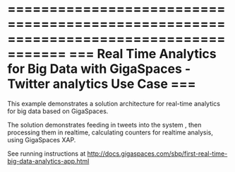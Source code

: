 =====================================================================================
=== Real Time Analytics for Big Data with GigaSpaces - Twitter analytics Use Case ===
=====================================================================================

This example demonstrates a solution architecture for real-time analytics for big data based on GigaSpaces.

The solution demonstrates feeding in tweets into the system , then processing them in realtime, calculating counters for realtime analysis, using GigaSpaces XAP.

See running instructions at http://docs.gigaspaces.com/sbp/first-real-time-big-data-analytics-app.html
